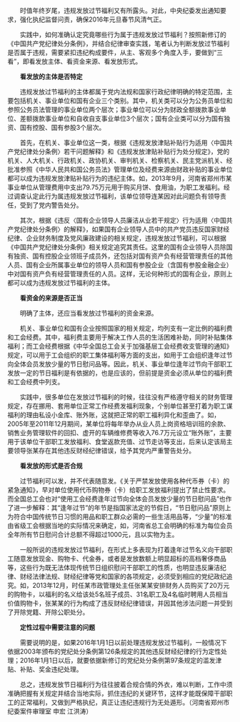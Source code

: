　　时值年终岁尾，违规发放过节福利又有所露头。对此，中央纪委发出通知要求，强化执纪监督问责，确保2016年元旦春节风清气正。

　　实践中，如何准确认定究竟哪些行为属于违规发放过节福利？按照新修订的《中国共产党纪律处分条例》，并结合纪律审查实践，笔者认为判断发放过节福利是否属于违规，需要紧扣违纪构成要件，从主、客观多个角度入手，要做到“三看”，即看发放主体、看资金来源、看发放形式。

　　**看发放的主体是否特定**

　　违规发放过节福利的主体都属于党内法规和国家行政纪律明确的特定范围，主要包括机关、事业单位和国有企业三个类别。其中，机关类可以分为公务员单位和参照公务员法管理的事业单位两个层次；事业单位可以分为财政全额拨款事业单位、差额拨款事业单位和自收自支事业单位3个层次；国有企业类可以分为国有独资、国有控股、国有参股3个层次。

　　首先，在机关、事业单位这一类，根据《违规发放津贴补贴行为适用〈中国共产党纪律处分条例〉若干问题解释》和《违规发放津贴补贴行为处分规定》，党的机关、人大机关、行政机关、政协机关、审判机关、检察机关、民主党派机关、经批准参照《中华人民共和国公务员法》管理单位及经费来源由财政补贴的事业单位都可以成为违规发放津贴补贴行为的违纪主体。如，2013年9月，河南省郑州市某事业单位从管理费用中支出79.75万元用于购买月饼、食用油，为职工发福利。经过调查认定此行为属违规发放过节福利，该单位领导连某因对此问题负有领导责任，受到了党内警告处分。

　　其次，根据《违反〈国有企业领导人员廉洁从业若干规定〉行为适用〈中国共产党纪律处分条例〉的解释》，如果国有企业领导人员中的共产党员违反国家财经纪律、企业财务制度及党风廉政建设的相关规定，违规发放过节福利，可以根据《中国共产党纪律处分条例》相关规定追究其责任。这里的国有企业领导人员除国有独资、国有控股企业领班子成员外，还包括对国有资产负有经营管理责任的其他人员、国有企业所属事业单位的领导人员和国有参股企业（含国有参股金融企业）中对国有资产负有经营管理责任的人员。这样，无论何种形式的国有企业，原则上都可以成为违规发放过节福利的主体。

　　**看资金的来源是否正当**

　　明确了主体，还应当看发放过节福利的资金来源。

　　机关、事业单位和国有企业按照国家的相关规定，均列支有一定比例的福利费和工会经费。其中，福利费主要用于解决工作人员的生活困难补助，同时补贴集体福利；而工会经费根据《中华全国总工会关于加强基层工会经费收支管理的通知》规定，可以用于工会组织的职工集体福利等方面的支出，如用于工会组织逢年过节向全体会员发放少量的节日慰问品等。因此，机关、事业单位逢年过节向干部职工发放一定的节日福利是有依据的，也是应该的，但前提是资金必须从单位的福利费和工会经费中列支。

　　实践中，很多单位在发放过节福利的时候，往往没有严格遵守相关的财务管理规定，存在挪用、套用单位正常工作经费发福利现象，个别单位甚至打着为职工谋福利的理由私设小金库、账外账，这就把正常的职工福利异化和歪曲了。如，2005年至2011年12月期间，某单位将每年举办从业人员上岗资格培训班的余款、销售业务管理软件的回扣、虚开的车辆维修费等收入76.7万元设立“账外账”，主要用于该单位干部职工发放福利、食堂返款充值、过节走访等支出，后来认定该局主要领导张某存在其他违反财经纪律错误，给予其党内严重警告处分。

　　**看发放的形式是否合规**

　　过节福利可以发，并不代表随意发。《关于严禁发放使用各种代币券（卡）的紧急通知》，早对单位使用代币购物券（卡）给职工发放福利提出了禁止性要求。而全国总工会也对“使用工会经费逢年过节向全体会员发放少量的节日慰问品”也作了进一步解释：其“逢年过节”的年节是指国家法定的节假日，“节日慰问品”原则上为符合中国传统节日习惯的用品和职工群众必需的一些生活用品等，“少量”的标准由省级工会根据当地的实际情况来确定，如，河南省总工会明确的标准为每位会员全年所有节日慰问合计总额不得超过1000元，且以实物为主。

　　一般所说的违规发放过节福利，在形式上多表现为打着逢年过节名义向干部职工随意发放现金、购物卡、代金券，或者是发放数额上明显超标的高档奢侈商品等，这些行为既无法体现传统节日组织慰问干部职工的性质，也明显违反廉洁纪律、财经法律法规、财经纪律等党和国家的各项规定，必须受到相应的党纪政纪追究。如，2013年12月，时任某市政管理处主任张某某安排财务人员购买了20万元的购物卡，以福利的名义给该处5名班子成员、31名职工及4名临时聘用人员相当价值购物卡，张某某的行为构成了违反财经纪律错误，并因其他涉法问题一并受到了开除党籍、开除公职处分。

　　**定性过程中需要注意的问题**

　　需要说明的是，如果2016年1月1日以前处理违规发放过节福利，一般情况下依据2003年颁布的党纪处分条例第126条规定的其他违反财经纪律的行为定性处理；2016年1月1日以后，就要依据新修订的党纪处分条例第97条规定的滥发津贴、补贴、奖金违纪处理。

　　总之，违规发放节日福利行为往往披着合规合情的外衣，难以判断，工作中须准确把握有关规定并结合当地实际，抓住违纪的关键环节，这样才能既保障干部职工的正常福利，又做到严格执纪，真正让违纪违规行为无处遁形。（河南省郑州市纪委案件审理室 申宏 江洪涛）